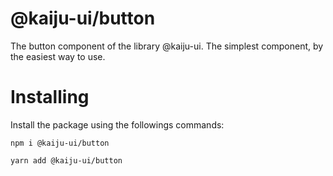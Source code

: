 # @kaiju-ui/button

The button component of the library @kaiju-ui. The simplest component, by the easiest way to use.

# Installing

Install the package using the followings commands:

```
npm i @kaiju-ui/button

yarn add @kaiju-ui/button
```
